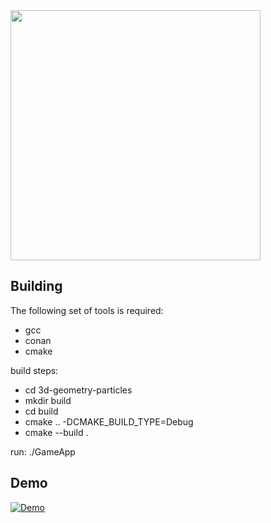 <img src="https://github.com/Wideweb/3d-geometry-particles/assets/3997537/3cd7cb96-7256-48b5-bf7a-c104f94782b8" width="400" />

## Building

The following set of tools is required:
- gcc
- conan
- cmake

build steps:
- cd 3d-geometry-particles
- mkdir build
- cd build
- cmake .. -DCMAKE_BUILD_TYPE=Debug
- cmake --build .

run: ./GameApp

## Demo

[![Demo](https://img.youtube.com/vi/EVq4MNOPlmk/0.jpg)](https://youtu.be/EVq4MNOPlmk)
